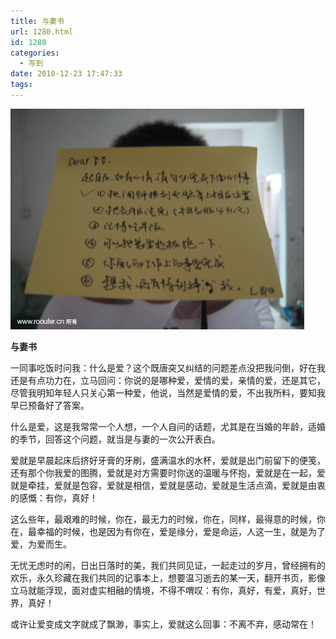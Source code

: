```yaml
---
title: 与妻书
url: 1280.html
id: 1280
categories:
  - 写到
date: 2010-12-23 17:47:33
tags:
---
```


![](/images/attachments/month_1012/y20101223174643.jpg)  
  

**与妻书**

  
一同事吃饭时问我：什么是爱？这个既唐突又纠结的问题差点没把我问倒，好在我还是有点功力在，立马回问：你说的是哪种爱，爱情的爱，亲情的爱，还是其它，尽管我明知年轻人只关心第一种爱，他说，当然是爱情的爱，不出我所料，要知我早已预备好了答案。  
  
什么是爱，这是我常常一个人想，一个人自问的话题，尤其是在当婚的年龄，适婚的季节，回答这个问题，就当是与妻的一次公开表白。  
  
爱就是早晨起床后挤好牙膏的牙刷，盛满温水的水杯，爱就是出门前留下的便笺，还有那个你我爱的图腾，爱就是对方需要时你送的温暖与怀抱，爱就是在一起，爱就是牵挂，爱就是包容，爱就是相信，爱就是感动，爱就是生活点滴，爱就是由衷的感慨：有你，真好！  
  
这么些年，最艰难的时候，你在，最无力的时候，你在，同样，最得意的时候，你在，最幸福的时候，也是因为有你在，爱是缘分，爱是命运，人这一生，就是为了爱，为爱而生。  
  
无忧无虑时的闲，日出日落时的美，我们共同见证，一起走过的岁月，曾经拥有的欢乐，永久珍藏在我们共同的记事本上，想要温习逝去的某一天，翻开书页，影像立马就能浮现，面对虚实相融的情境，不得不喟叹：有你，真好，有爱，真好，世界，真好！  
  
或许让爱变成文字就成了飘渺，事实上，爱就这么回事：不离不弃，感动常在！